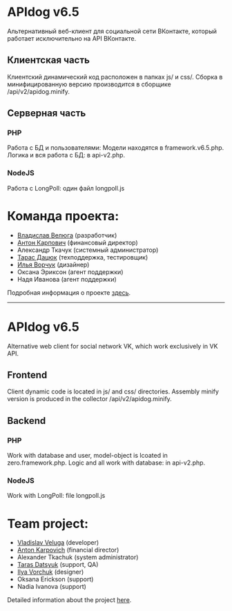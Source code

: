APIdog v6.5
===========

Альтернативный веб-клиент для социальной сети ВКонтакте, который работает исключительно на API ВКонтакте.

Клиентская часть
----------------
Клиентский динамический код расположен в папках js/ и css/. Сборка в минифицированную версию производится в сборщике /api/v2/apidog.minify.

Серверная часть
---------------
### PHP
Работа с БД и пользователями: Модели находятся в framework.v6.5.php. Логика и вся работа с БД: в api-v2.php.

### NodeJS
Работа с LongPoll: один файл longpoll.js



Команда проекта:
========
* [Владислав Велюга](https://github.com/vladislav805) (разработчик)
* [Антон Карпович](https://github.com/longpoll) (финансовый директор)
* Александр Ткачук (системный администратор)
* [Тарас Дацюк](https://github.com/who0ps) (техподдержка, тестировщик)
* [Илья Ворчук](https://github.com/wityaz) (дизайнер)
* Оксана Эриксон (агент поддержки)
* Надя Иванова (агент поддержки)


Подробная информация о проекте [здесь](http://apidog.ru/6.5/about.php).

- - -

APIdog v6.5
===========

Alternative web client for social network VK, which work exclusively in VK API.

Frontend
----------------
Client dynamic code is located in js/ and css/ directories. Assembly minify version is produced in the collector /api/v2/apidog.minify.

Backend
---------------
### PHP
Work with database and user, model-object is lcoated in zero.framework.php. Logic and all work with database: in api-v2.php.

### NodeJS
Work with LongPoll: file longpoll.js



Team project:
========
* [Vladislav Veluga](https://github.com/vladislav805) (developer)
* [Anton Karpovich](https://github.com/longpoll) (financial director)
* Alexander Tkachuk (system administrator)
* [Taras Datsyuk](https://github.com/who0ps) (support, QA)
* [Ilya Vorchuk](https://github.com/wityaz) (designer)
* Oksana Erickson (support)
* Nadia Ivanova (support)


Detailed information about the project [here](http://apidog.ru/6.5/about.php).

